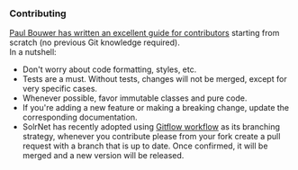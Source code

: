 ### Contributing

[Paul Bouwer has written an excellent guide for contributors](http://blog.paulbouwer.com/2010/12/27/git-github-and-an-open-source-net-project-introduction/) starting from scratch (no previous Git knowledge required).  
In a nutshell:

 * Don't worry about code formatting, styles, etc.
 * Tests are a must. Without tests, changes will not be merged, except for very specific cases.
 * Whenever possible, favor immutable classes and pure code.
 * If you're adding a new feature or making a breaking change, update the corresponding documentation.
 * SolrNet has recently adopted using [Gitflow workflow](http://nvie.com/posts/a-successful-git-branching-model/) as its branching strategy, whenever you contribute please from your fork create a pull request with a branch that is up to date. Once confirmed, it will be merged and a new version will be released.
